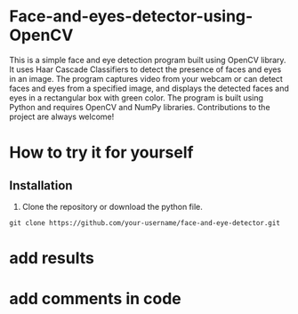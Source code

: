 # Face-and-eyes-detector-using-OpenCV


This is a simple face and eye detection program built using OpenCV library. It uses Haar Cascade Classifiers to detect the presence of faces and eyes in an image. The program captures video from your webcam or can detect faces and eyes from a specified image, and displays the detected faces and eyes in a rectangular box with green color. The program is built using Python and requires OpenCV and NumPy libraries. Contributions to the project are always welcome!


# How to try it for yourself

## Installation
1. Clone the repository or download the python file.


`git clone https://github.com/your-username/face-and-eye-detector.git`





# add results
# add comments in code
